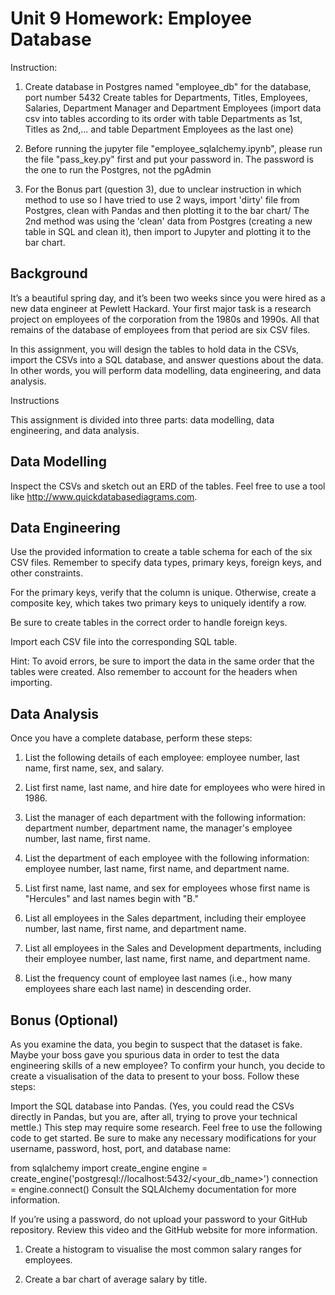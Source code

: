 # Unit 9 Homework: Employee Database

Instruction: 
1. Create database in Postgres named "employee_db" for the database, port number 5432
Create tables for Departments, Titles, Employees, Salaries, Department Manager and Department Employees 
(import data csv into tables according to its order with table Departments as 1st, Titles as 2nd,... and table Department Employees as the last one)

2. Before running the jupyter file "employee_sqlalchemy.ipynb", please run the file "pass_key.py" first and put your password in. The password is the one to run the Postgres, not the pgAdmin

3. For the Bonus part (question 3), due to unclear instruction in which method to use so I have tried to use 2 ways, import 'dirty' file from Postgres, clean with Pandas and then plotting it to the bar chart/
The 2nd method was using the 'clean' data from Postgres (creating a new table in SQL and clean it), then import to Jupyter and plotting it to the bar chart.

## Background
It’s a beautiful spring day, and it’s been two weeks since you were hired as a new data engineer at Pewlett Hackard. Your first major task is a research project on employees of the corporation from the 1980s and 1990s. All that remains of the database of employees from that period are six CSV files.

In this assignment, you will design the tables to hold data in the CSVs, import the CSVs into a SQL database, and answer questions about the data. In other words, you will perform data modelling, data engineering, and data analysis.

Instructions

This assignment is divided into three parts: data modelling, data engineering, and data analysis.

## Data Modelling

Inspect the CSVs and sketch out an ERD of the tables. Feel free to use a tool like http://www.quickdatabasediagrams.com.

## Data Engineering

Use the provided information to create a table schema for each of the six CSV files. Remember to specify data types, primary keys, foreign keys, and other constraints.

For the primary keys, verify that the column is unique. Otherwise, create a composite key, which takes two primary keys to uniquely identify a row.

Be sure to create tables in the correct order to handle foreign keys.

Import each CSV file into the corresponding SQL table.

Hint: To avoid errors, be sure to import the data in the same order that the tables were created. Also remember to account for the headers when importing.

## Data Analysis
Once you have a complete database, perform these steps:

1. List the following details of each employee: employee number, last name, first name, sex, and salary.

2. List first name, last name, and hire date for employees who were hired in 1986.

3. List the manager of each department with the following information: department number, department name, the manager's employee number, last name, first name.

4. List the department of each employee with the following information: employee number, last name, first name, and department name.

5. List first name, last name, and sex for employees whose first name is "Hercules" and last names begin with "B."

6. List all employees in the Sales department, including their employee number, last name, first name, and department name.

7. List all employees in the Sales and Development departments, including their employee number, last name, first name, and department name.

8. List the frequency count of employee last names (i.e., how many employees share each last name) in descending order.

## Bonus (Optional)

As you examine the data, you begin to suspect that the dataset is fake. Maybe your boss gave you spurious data in order to test the data engineering skills of a new employee? To confirm your hunch, you decide to create a visualisation of the data to present to your boss. Follow these steps:

Import the SQL database into Pandas. (Yes, you could read the CSVs directly in Pandas, but you are, after all, trying to prove your technical mettle.) This step may require some research. Feel free to use the following code to get started. Be sure to make any necessary modifications for your username, password, host, port, and database name:

from sqlalchemy import create_engine
engine = create_engine('postgresql://localhost:5432/<your_db_name>')
connection = engine.connect()
Consult the SQLAlchemy documentation for more information.

If you’re using a password, do not upload your password to your GitHub repository. Review this video and the GitHub website for more information.

1. Create a histogram to visualise the most common salary ranges for employees.

2. Create a bar chart of average salary by title.
